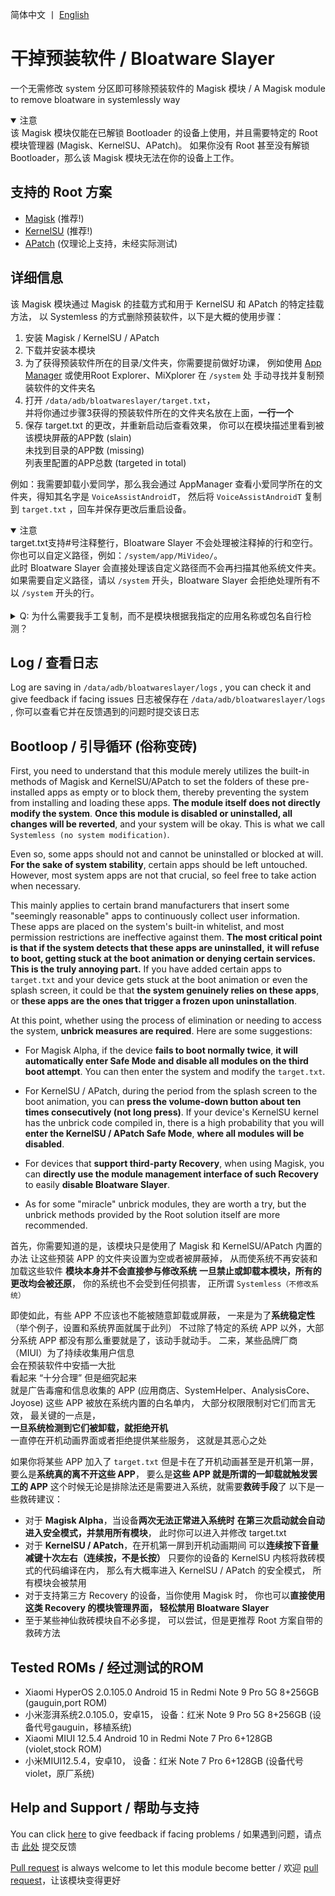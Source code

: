 简体中文 丨 [English](README_EN.md) <br>

# 干掉预装软件 / Bloatware Slayer

一个无需修改 system 分区即可移除预装软件的 Magisk 模块
/ A Magisk module to remove bloatware in systemlessly way

<details open>
<summary>注意</summary>
该 Magisk 模块仅能在已解锁 Bootloader 的设备上使用，并且需要特定的 Root 模块管理器 (Magisk、KernelSU、APatch)。
如果你没有 Root 甚至没有解锁 Bootloader，那么该 Magisk 模块无法在你的设备上工作。
</details>

## 支持的 Root 方案

- [Magisk](https://github.com/topjohnwu/Magisk) (推荐!)
- [KernelSU](https://github.com/tiann/KernelSU) (推荐!)
- [APatch](https://github.com/bmax121/APatch) (仅理论上支持，未经实际测试)

## 详细信息

该 Magisk 模块通过 Magisk 的挂载方式和用于 KernelSU 和 APatch 的特定挂载方法，
以 Systemless 的方式删除预装软件，以下是大概的使用步骤：

1. 安装 Magisk / KernelSU / APatch
2. 下载并安装本模块
3. 为了获得预装软件所在的目录/文件夹，你需要提前做好功课，
例如使用 [App Manager](https://github.com/MuntashirAkon/AppManager)
或使用Root Explorer、MiXplorer 在 <code>/system</code> 处
手动寻找并复制预装软件的文件夹名<br>
4. 打开 <code>/data/adb/bloatwareslayer/target.txt</code>，<br>
并将你通过步骤3获得的预装软件所在的文件夹名放在上面，**一行一个**<br>
5. 保存 target.txt 的更改，并重新启动后查看效果，
你可以在模块描述里看到被该模块屏蔽的APP数 (slain)<br>
未找到目录的APP数 (missing)<br>
列表里配置的APP总数 (targeted in total)<br>

例如：我需要卸载小爱同学，那么我会通过 AppManager 查看小爱同学所在的文件夹，得知其名字是 <code>VoiceAssistAndroidT</code>，
然后将 <code>VoiceAssistAndroidT</code> 复制到 <code>target.txt</code> ，回车并保存更改后重启设备。<br>

<details open>
<summary>注意</summary>
target.txt支持#号注释整行，Bloatware Slayer 不会处理被注释掉的行和空行。<br>
你也可以自定义路径，例如：<code>/system/app/MiVideo/</code>。<br>
此时 Bloatware Slayer 会直接处理该自定义路径而不会再扫描其他系统文件夹。<br>
如果需要自定义路径，请以  <code>/system</code> 开头，Bloatware Slayer 会拒绝处理所有不以 <code>/system</code> 开头的行。<br>
</details><br>

<details>
<summary>Q: 为什么需要我手工复制，而不是模块根据我指定的应用名称或包名自行检测？</summary>

A: 其一，**应用名称和包名并不可靠。** <br>
对于大多数规范的ROM而言，用除了英文以外的其他语言给系统目录/文件夹命名的概率极低，<br>
甚至有不少应用的应用名称跟其所在的系统目录/文件夹名没有任何关系。<br><br>
<em>举个例子：有个APP名为系统服务，但是其目录/文件夹名为AdPushService，其包名为com.android.adpromote</em><br><br>
至于包名，在post-fs-data阶段很难做到根据包名查应用程序所在的系统目录，而一旦进入service阶段，甚至是进入系统桌面阶段再查就没有意义了。<br>
因为此时模块系统已完成挂载，无法再屏蔽系统应用了。<br>

其二，虽然该模块是在 Systemless (不修改系统) 的情况下运行，但是**你始终需要知道并确定自己正在做的事情**，你必须知道自己需要屏蔽掉哪些系统 APP，**而不是照搬别人的列表，出问题了就把责任全部推给本 Magisk 模块**。
</details>

## Log / 查看日志

Log are saving in <code>/data/adb/bloatwareslayer/logs</code> , 
you can check it and give feedback if facing issues
日志被保存在 <code>/data/adb/bloatwareslayer/logs</code> ,
你可以查看它并在反馈遇到的问题时提交该日志

## Bootloop / 引导循环 (俗称变砖)

First, you need to understand that this module merely utilizes 
the built-in methods of Magisk and KernelSU/APatch 
to set the folders of these pre-installed apps as empty or to block them, 
thereby preventing the system from installing and loading these apps.
**The module itself does not directly modify the system**.
**Once this module is disabled or uninstalled, all changes will be reverted**,
and your system will be okay.
This is what we call <code>Systemless (no system modification)</code>.

Even so, some apps should not and cannot be uninstalled or blocked at will.
**For the sake of system stability**, certain apps should be left untouched.
However, most system apps are not that crucial,
so feel free to take action when necessary.

This mainly applies to <span title="MIUI">certain brand manufacturers</span>
that insert some "seemingly reasonable" apps to continuously collect user information.
These apps are placed on the system's built-in whitelist,
and most permission restrictions are ineffective against them.
**The most critical point is that if the system detects that these apps are uninstalled,**
**it will refuse to boot, getting stuck at the boot animation or denying certain services.**
**This is the truly annoying part.**
If you have added certain apps to <code>target.txt</code>
and your device gets stuck at the boot animation or even the splash screen,
it could be that **the system genuinely relies on these apps**,
or **these apps are the ones that trigger a frozen upon uninstallation**.

At this point, whether using the process of elimination or needing to access the system,
**unbrick measures are required**. Here are some suggestions:
- For Magisk Alpha, if the device **fails to boot normally twice**,
  **it will automatically enter Safe Mode and disable all modules on the third boot attempt**.
  You can then enter the system and modify the <code>target.txt</code>.

- For KernelSU / APatch, during the period from the splash screen to the boot animation,
  you can **press the volume-down button about ten times consecutively (not long press)**.
  If your device's KernelSU kernel has the unbrick code compiled in,
  there is a high probability that you will **enter the KernelSU / APatch Safe Mode**,
  **where all modules will be disabled**.

- For devices that **support third-party Recovery**, when using Magisk,
  you can **directly use the module management interface of such Recovery**
  to easily **disable Bloatware Slayer**.

- As for some "miracle" unbrick modules, they are worth a try,
  but the unbrick methods provided by the Root solution itself are more recommended.

首先，你需要知道的是，该模块只是使用了 Magisk 和 KernelSU/APatch 内置的办法
让这些预装 APP 的文件夹设置为空或者被屏蔽掉，
从而使系统不再安装和加载这些软件
**模块本身并不会直接参与修改系统**
**一旦禁止或卸载本模块，所有的更改均会被还原**，
你的系统也不会受到任何损害，
正所谓 <code>Systemless（不修改系统）</code>

即使如此，有些 APP 不应该也不能被随意卸载或屏蔽，
一来是为了**系统稳定性**（举个例子，设置和系统界面就属于此列）
不过除了特定的系统 APP 以外，大部分系统 APP 都没有那么重要就是了，该动手就动手。
二来，某些品牌厂商（MIUI）为了持续收集用户信息<br>会在预装软件中安插一大批<br>看起来 “十分合理” 但是细究起来<br>就是广告毒瘤和信息收集的 APP
(应用商店、SystemHelper、AnalysisCore、Joyose)
这些 APP 被放在系统内置的白名单内，
大部分权限限制对它们而言无效，
最关键的一点是，<br>**一旦系统检测到它们被卸载，就拒绝开机**<br>
一直停在开机动画界面或者拒绝提供某些服务，
这就是其恶心之处

如果你将某些 APP 加入了 <code>target.txt</code>
但是卡在了开机动画甚至是开机第一屏，
要么是**系统真的离不开这些 APP**，
要么是**这些 APP 就是所谓的一卸载就触发罢工的 APP**
这个时候无论是排除法还是需要进入系统，就需要**救砖手段**了
以下是一些救砖建议：

- 对于 **Magisk Alpha**，当设备**两次无法正常进入系统时**
  **在第三次启动就会自动进入安全模式，并禁用所有模块**，
  此时你可以进入并修改 target.txt
- 对于 **KernelSU / APatch**，在开机第一屏到开机动画期间
  可以**连续按下音量减键十次左右（连续按，不是长按）**
  只要你的设备的 KernelSU 内核将救砖模式的代码编译在内，
  那么有大概率进入 KernelSU / APatch 的安全模式，
  所有模块会被禁用
- 对于支持第三方 Recovery 的设备，当你使用 Magisk 时，
  你也可以**直接使用这类 Recovery 的模块管理界面，
  轻松禁用 Bloatware Slayer**
- 至于某些神仙救砖模块自不必多提，
  可以尝试，但是更推荐 Root 方案自带的救砖方法

## Tested ROMs / 经过测试的ROM
- Xiaomi HyperOS 2.0.105.0 Android 15
  in Redmi Note 9 Pro 5G 8+256GB (gauguin,port ROM)
- 小米澎湃系统2.0.105.0，安卓15，
  设备：红米 Note 9 Pro 5G 8+256GB (设备代号gauguin，移植系统)
- Xiaomi MIUI 12.5.4 Android 10
  in Redmi Note 7 Pro 6+128GB (violet,stock ROM)
- 小米MIUI12.5.4，安卓10，
  设备：红米 Note 7 Pro 6+128GB (设备代号violet，原厂系统)

## Help and Support / 帮助与支持

You can click [here](https://github.com/Astoritin/Bloatware_Slayer/issues) to give feedback if facing problems
/ 如果遇到问题，请点击 [此处](https://github.com/Astoritin/Bloatware_Slayer/issues) 提交反馈

[Pull request](https://github.com/Astoritin/Bloatware_Slayer/pulls) is always welcome to let this module become better
/ 欢迎 [pull request](https://github.com/Astoritin/Bloatware_Slayer/pulls)，让该模块变得更好
